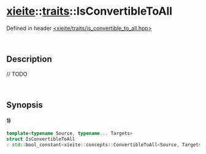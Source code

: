 # [xieite](../../xieite.md)\:\:[traits](../../traits.md)\:\:IsConvertibleToAll
Defined in header [<xieite/traits/is_convertible_to_all.hpp>](../../../include/xieite/traits/is_convertible_to_all.hpp)

&nbsp;

## Description
// TODO

&nbsp;

## Synopsis
#### 1)
```cpp
template<typename Source, typename... Targets>
struct IsConvertibleToAll
: std::bool_constant<xieite::concepts::ConvertibleToAll<Source, Targets...>> {};
```
